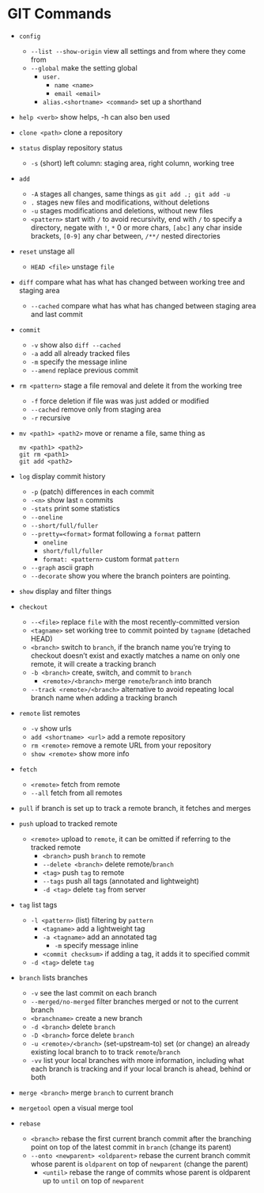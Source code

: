 # GIT Commands

* `config`
  * `--list --show-origin` view all settings and from where they come from
  * `--global` make the setting global
    * `user.`
      * `name <name>`
      * `email <email>`
    * `alias.<shortname> <command>` set up a shorthand
* `help <verb>` show helps, -h can also ben used
* `clone <path>` clone a repository
* `status` display repository status
  * `-s` (short) left column: staging area, right column, working tree
* `add`
  * `-A` stages all changes, same things as `git add .; git add -u`
  * `.` stages new files and modifications, without deletions
  * `-u` stages modifications and deletions, without new files
  * `<pattern>` start with `/` to avoid recursivity, end with `/` to specify a directory, negate with `!`, `*` 0 or more chars, `[abc]` any char inside brackets, `[0-9]` any char between, `/**/` nested directories
* `reset` unstage all
  * `HEAD <file>` unstage `file`
* `diff` compare what has what has changed between working tree and staging area
  * `--cached` compare what has what has changed between staging area and last commit
* `commit`
  * `-v` show also `diff --cached`
  * `-a` add all already tracked files
  * `-m` specify the message inline
  * `--amend` replace previous commit
* `rm <pattern>` stage a file removal and delete it from the working tree
  * `-f` force deletion if file was was just added or modified
  * `--cached` remove only from staging area
  * `-r` recursive
* `mv <path1> <path2>` move or rename a file, same thing as

      mv <path1> <path2>  
      git rm <path1>
      git add <path2>
* `log` display commit history
  * `-p` (patch) differences in each commit
  * `-<n>` show last `n` commits
  * `-stats` print some statistics
  * `--oneline`
  * `--short/full/fuller`
  * `--pretty=<format>` format following a `format` pattern
    * `oneline`
    * `short/full/fuller`
    * `format: <pattern>` custom format `pattern`
  * `--graph` ascii graph
  * `--decorate` show you where the branch pointers are pointing.
* `show` display and filter things
* `checkout`
  * `--<file>` replace `file` with the most recently-committed version
  * `<tagname>` set working tree to commit pointed by `tagname` (detached HEAD)
  * `<branch>` switch to `branch`, if the branch name you’re trying to checkout doesn’t exist and exactly matches a name on only one remote, it will create a tracking branch
  * `-b <branch>` create, switch, and commit to `branch`
    * `<remote>/<branch>` merge `remote`/`branch` into branch
  * `--track <remote>/<branch>` alternative to avoid repeating local branch name when adding a tracking branch
* `remote` list remotes
  * `-v` show urls
  * `add <shortname> <url>` add a remote repository
  * `rm <remote>` remove a remote URL from your repository
  * `show <remote>` show more info
* `fetch`
  * `<remote>` fetch from remote
  * `--all` fetch from all remotes
* `pull` if branch is set up to track a remote branch, it fetches and merges
* `push` upload to tracked remote
  * `<remote>` upload to `remote`, it can be omitted if referring to the tracked remote
    * `<branch>` push `branch` to remote
    * `--delete <branch>` delete remote/`branch`
    * `<tag>` push `tag` to remote
    * `--tags` push all tags (annotated and lightweight)
    * `-d <tag>` delete `tag` from server
* `tag` list tags
  * `-l <pattern>` (list) filtering by `pattern`
    * `<tagname>` add a lightweight tag
    * `-a <tagname>` add an annotated tag
      * `-m` specify message inline
    * `<commit checksum>` if adding a tag, it adds it to specified commit
  * `-d <tag>` delete `tag`
* `branch` lists branches
  * `-v` see the last commit on each branch
  * `--merged/no-merged` filter branches merged or not to the current branch
  * `<branchname>` create a new branch
  * `-d <branch>` delete `branch`
  * `-D <branch>` force delete `branch`
  * `-u <remote>/<branch>` (set-upstream-to) set (or change) an already existing local branch to to track `remote`/`branch`
  * `-vv` list your local branches with more information, including what each branch is tracking and if your local branch is ahead, behind or both
* `merge <branch>` merge `branch` to current branch
* `mergetool` open a visual merge tool
* `rebase`
  * `<branch>` rebase the first current branch commit after the branching point on top of the latest commit in `branch` (change its parent)
  * `--onto <newparent> <oldparent>` rebase the current branch commit whose parent is `oldparent` on top of `newparent` (change the parent)
    * `<until>` rebase the range of commits whose parent is oldparent up to `until` on top of `newparent`
